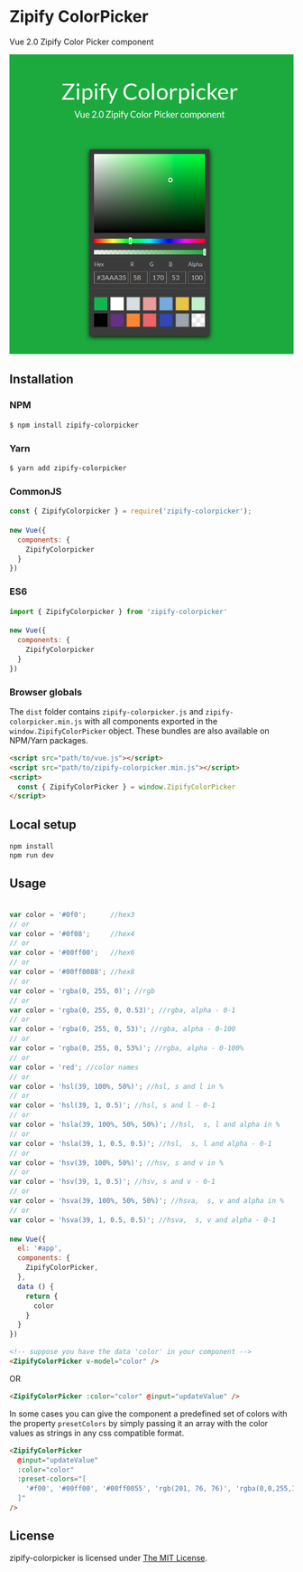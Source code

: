 # Zipify ColorPicker

Vue 2.0 Zipify Color Picker component

![intro](./intro.png)

## Installation

### NPM
```bash
$ npm install zipify-colorpicker
```

### Yarn
```bash
$ yarn add zipify-colorpicker
```

### CommonJS
```js
const { ZipifyColorpicker } = require('zipify-colorpicker');

new Vue({
  components: {
    ZipifyColorpicker
  }
})
```

### ES6
```js
import { ZipifyColorpicker } from 'zipify-colorpicker'

new Vue({
  components: {
    ZipifyColorpicker
  }
})
```

### Browser globals
The `dist` folder contains `zipify-colorpicker.js` and `zipify-colorpicker.min.js` with all components exported in the <code>window.ZipifyColorPicker</code> object. These bundles are also available on NPM/Yarn packages.

```html
<script src="path/to/vue.js"></script>
<script src="path/to/zipify-colorpicker.min.js"></script>
<script>
  const { ZipifyColorPicker } = window.ZipifyColorPicker
</script>
```

## Local setup

```
npm install
npm run dev
```

## Usage

```js

var color = '#0f0';      //hex3
// or
var color = '#0f08';     //hex4
// or
var color = '#00ff00';   //hex6
// or
var color = '#00ff0088'; //hex8
// or
var color = 'rgba(0, 255, 0)'; //rgb
// or
var color = 'rgba(0, 255, 0, 0.53)'; //rgba, alpha - 0-1
// or
var color = 'rgba(0, 255, 0, 53)'; //rgba, alpha - 0-100
// or
var color = 'rgba(0, 255, 0, 53%)'; //rgba, alpha - 0-100%
// or
var color = 'red'; //color names
// or
var color = 'hsl(39, 100%, 50%)'; //hsl, s and l in %
// or
var color = 'hsl(39, 1, 0.5)'; //hsl, s and l - 0-1
// or
var color = 'hsla(39, 100%, 50%, 50%)'; //hsl,  s, l and alpha in %
// or
var color = 'hsla(39, 1, 0.5, 0.5)'; //hsl,  s, l and alpha - 0-1
// or
var color = 'hsv(39, 100%, 50%)'; //hsv, s and v in %
// or
var color = 'hsv(39, 1, 0.5)'; //hsv, s and v - 0-1
// or
var color = 'hsva(39, 100%, 50%, 50%)'; //hsva,  s, v and alpha in %
// or
var color = 'hsva(39, 1, 0.5, 0.5)'; //hsva,  s, v and alpha - 0-1

new Vue({
  el: '#app',
  components: {
    ZipifyColorPicker,
  },
  data () {
    return {
      color
    }
  }
})

```

```html
<!-- suppose you have the data 'color' in your component -->
<ZipifyColorPicker v-model="color" />
```

OR

```html
<ZipifyColorPicker :color="color" @input="updateValue" />
```

In some cases you can give the component a predefined set of colors with the property `presetColors` by simply passing it an array with the color values as strings in any css compatible format.

```html
<ZipifyColorPicker
  @input="updateValue"
  :color="color"
  :preset-colors="[
    '#f00', '#00ff00', '#00ff0055', 'rgb(201, 76, 76)', 'rgba(0,0,255,1)', 'hsl(89, 43%, 51%)', 'hsla(89, 43%, 51%, 0.6)'
  ]"
/>
```

## License
zipify-colorpicker is licensed under [The MIT License](LICENSE).
